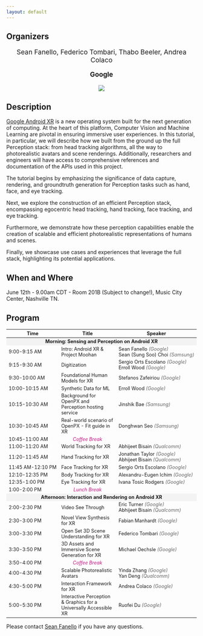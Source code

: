 ```yaml
---
layout: default
---
```


## Organizers
<p style="text-align: center; font-size: 125%;"> Sean Fanello, Federico Tombari, Thabo Beeler, Andrea Colaco
</p>
<p style="text-align: center; font-size: 125%;"> <b> Google </b> </p>
<p style="text-align:center"><img src="https://www.seanfanello.it/wp-content/uploads/2025/05/cvpr25_tutorial.png"/></p>

## Description
[Google Android XR](https://blog.google/products/android/android-xr/) is a new operating system built for the next generation of computing. At the heart of this platform, Computer Vision and Machine Learning are pivotal in ensuring immersive user experiences. In this tutorial, in particular, we will describe how we built from the ground up the full Perception stack: from head tracking algorithms, all the way to photorealistic avatars and scene renderings. Additionally, researchers and engineers will have access to comprehensive references and documentation of the APIs used in this project.

The tutorial begins by emphasizing the significance of data capture, rendering, and groundtruth generation for Perception tasks such as hand, face, and eye tracking.

Next, we explore the construction of an efficient Perception stack, encompassing egocentric head tracking, hand tracking, face tracking, and eye tracking.

Furthermore, we demonstrate how these perception capabilities enable the creation of scalable and efficient photorealistic representations of humans and scenes.

Finally, we showcase use cases and experiences that leverage the full stack, highlighting its potential applications.


## When and Where
June 12th - 9.00am CDT - Room 201B (Subject to change!), Music City Center, Nashville TN.


## Program

<table style="font-size: 90%; width: 100%;">
  <thead>
    <tr>
      <th style="width: 15%;">Time</th>
      <th style="width: 45%;">Title</th>
      <th style="width: 40%;">Speaker</th>
    </tr>
  </thead>
  <tbody>
    <tr>
      <td colspan="3" style="text-align: center; background-color: #f3f3f3;"><span style="white-space: nowrap;"><strong>Morning: Sensing and Perception on Android XR</strong></span></td>
    </tr>
    <tr>
      <td><span style="white-space: nowrap;">9:00-9:15 AM</span></td>
      <td>Intro: Android XR &amp; Project Moohan</td>
      <td><span style="white-space: nowrap;">Sean Fanello <span style="color: #666; font-style: italic;">(Google)</span></span><br><span style="white-space: nowrap;">Sean (Sung Soo) Choi <span style="color: #666; font-style: italic;">(Samsung)</span></span></td>
    </tr>
    <tr>
      <td><span style="white-space: nowrap;">9:15-9:30 AM</span></td>
      <td>Digitization</td>
      <td><span style="white-space: nowrap;">Sergio Orts Escolano <span style="color: #666; font-style: italic;">(Google)</span></span><br><span style="white-space: nowrap;">Erroll Wood <span style="color: #666; font-style: italic;">(Google)</span></span></td>
    </tr>
    <tr>
      <td><span style="white-space: nowrap;">9:30-10:00 AM</span></td>
      <td>Foundational Human Models for XR</td>
      <td><span style="white-space: nowrap;">Stefanos Zafeiriou <span style="color: #666; font-style: italic;">(Google)</span></span></td>
    </tr>
    <tr>
      <td><span style="white-space: nowrap;">10:00-10:15 AM</span></td>
      <td>Synthetic Data for ML</td>
      <td><span style="white-space: nowrap;">Erroll Wood <span style="color: #666; font-style: italic;">(Google)</span></span></td>
    </tr>
    <tr>
      <td><span style="white-space: nowrap;">10:15-10:30 AM</span></td>
      <td>Background for OpenPX and Perception hosting service</td>
      <td><span style="white-space: nowrap;">Jinshik Bae <span style="color: #666; font-style: italic;">(Samsung)</span></span></td>
    </tr>
    <tr>
      <td><span style="white-space: nowrap;">10:30-10:45 AM</span></td>
      <td>Real-world scenario of OpenPX - Fit guide in XR</td>
      <td><span style="white-space: nowrap;">Donghwan Seo <span style="color: #666; font-style: italic;">(Samsung)</span></span></td>
    </tr>
    <tr>
      <td><span style="white-space: nowrap;">10:45-11:00 AM</span></td>
      <td style="text-align: center;"><span style="color: mediumvioletred;"><em>Coffee Break</em></span></td>
      <td></td>
    </tr>
    <tr>
      <td><span style="white-space: nowrap;">11:00-11:20 AM</span></td>
      <td>World Tracking for XR</td>
      <td><span style="white-space: nowrap;">Abhijeet Bisain <span style="color: #666; font-style: italic;">(Qualcomm)</span></span></td>
    </tr>
    <tr>
      <td><span style="white-space: nowrap;">11:20-11:45 AM</span></td>
      <td>Hand Tracking for XR</td>
      <td><span style="white-space: nowrap;">Jonathan Taylor <span style="color: #666; font-style: italic;">(Google)</span></span><br><span style="white-space: nowrap;">Abhijeet Bisain <span style="color: #666; font-style: italic;">(Qualcomm)</span></span></td>
    </tr>
    <tr>
      <td><span style="white-space: nowrap;">11:45 AM-12:10 PM</span></td>
      <td>Face Tracking for XR</td>
      <td><span style="white-space: nowrap;">Sergio Orts Escolano <span style="color: #666; font-style: italic;">(Google)</span></span></td>
    </tr>
    <tr>
      <td><span style="white-space: nowrap;">12:10-12:35 PM</span></td>
      <td>Body Tracking for XR</td>
      <td><span style="white-space: nowrap;">Alexandru-Eugen Ichim <span style="color: #666; font-style: italic;">(Google)</span></span></td>
    </tr>
    <tr>
      <td><span style="white-space: nowrap;">12:35-1:00 PM</span></td>
      <td>Eye Tracking for XR</td>
      <td><span style="white-space: nowrap;">Ivana Tosic Rodgers <span style="color: #666; font-style: italic;">(Google)</span></span></td>
    </tr>
    <tr>
      <td><span style="white-space: nowrap;">1:00-2:00 PM</span></td>
      <td style="text-align: center;"><span style="color: mediumvioletred;"><em>Lunch Break</em></span></td>
      <td></td>
    </tr>
    <tr>
      <td colspan="3" style="text-align: center; background-color: #f3f3f3;"><span style="white-space: nowrap;"><strong>Afternoon: Interaction and Rendering on Android XR</strong></span></td>
    </tr>
    <tr>
      <td><span style="white-space: nowrap;">2:00-2:30 PM</span></td>
      <td>Video See Through</td>
      <td><span style="white-space: nowrap;">Eric Turner <span style="color: #666; font-style: italic;">(Google)</span></span><br><span style="white-space: nowrap;">Abhijeet Bisain <span style="color: #666; font-style: italic;">(Qualcomm)</span></span></td>
    </tr>
    <tr>
      <td><span style="white-space: nowrap;">2:30-3:00 PM</span></td>
      <td>Novel View Synthesis for XR</td>
      <td><span style="white-space: nowrap;">Fabian Manhardt <span style="color: #666; font-style: italic;">(Google)</span></span></td>
    </tr>
    <tr>
      <td><span style="white-space: nowrap;">3:00-3:30 PM</span></td>
      <td>Open Set 3D Scene Understanding for XR</td>
      <td><span style="white-space: nowrap;">Federico Tombari <span style="color: #666; font-style: italic;">(Google)</span></span></td>
    </tr>
    <tr>
      <td><span style="white-space: nowrap;">3:30-3:50 PM</span></td>
      <td>3D Assets and Immersive Scene Generation for XR</td>
      <td><span style="white-space: nowrap;">Michael Oechsle <span style="color: #666; font-style: italic;">(Google)</span></span></td>
    </tr>
    <tr>
      <td><span style="white-space: nowrap;">3:50-4:00 PM</span></td>
      <td style="text-align: center;"><span style="color: mediumvioletred;"><em>Coffee Break</em></span></td>
      <td></td>
    </tr>
    <tr>
      <td><span style="white-space: nowrap;">4:00-4:30 PM</span></td>
      <td>Scalable Photorealistic Avatars</td>
      <td><span style="white-space: nowrap;">Yinda Zhang <span style="color: #666; font-style: italic;">(Google)</span></span><br><span style="white-space: nowrap;">Yan Deng <span style="color: #666; font-style: italic;">(Qualcomm)</span></span></td>
    </tr>
    <tr>
      <td><span style="white-space: nowrap;">4:30-5:00 PM</span></td>
      <td>Interaction Framework for XR</td>
      <td><span style="white-space: nowrap;">Andrea Colaco <span style="color: #666; font-style: italic;">(Google)</span></span></td>
    </tr>
    <tr>
      <td><span style="white-space: nowrap;">5:00-5:30 PM</span></td>
      <td>Interactive Perception &amp; Graphics for a Universally Accessible XR</td>
      <td><span style="white-space: nowrap;">Ruofei Du <span style="color: #666; font-style: italic;">(Google)</span></span></td>
    </tr>
  </tbody>
</table>

Please contact [Sean Fanello](mailto:seanfa@google.com) if you have any questions.
